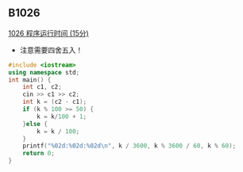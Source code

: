 
## B1026

[1026 程序运行时间 (15分)](https://pintia.cn/problem-sets/994805260223102976/problems/994805295203598336)

* 注意需要四舍五入！

```cpp
#include <iostream>
using namespace std;
int main() {
    int c1, c2;
    cin >> c1 >> c2;
    int k = (c2 - c1);
    if (k % 100 >= 50) {
        k = k/100 + 1;
    }else {
        k = k / 100;
    }
    printf("%02d:%02d:%02d\n", k / 3600, k % 3600 / 60, k % 60);
    return 0;
}
```

